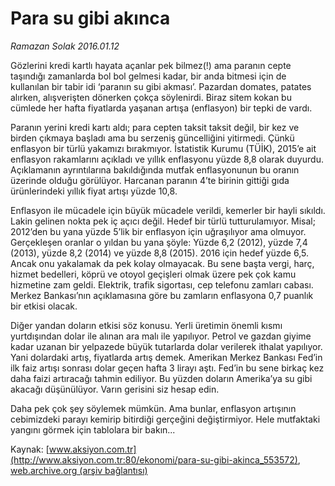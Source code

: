 # Para su gibi akınca

*Ramazan Solak 2016.01.12*

<div class="pNewsDetailMainContent ctx_content" itemprop="articleBody">
 <p>
  Gözlerini kredi kartlı hayata açanlar pek bilmez(!) ama paranın cepte taşındığı zamanlarda bol bol gelmesi kadar, bir anda bitmesi için de kullanılan bir tabir idi ‘paranın su gibi akması’. Pazardan domates, patates alırken, alışverişten dönerken çokça söylenirdi. Biraz sitem kokan bu cümlede her hafta fiyatlarda yaşanan artışa (enflasyon) bir tepki de vardı.
 </p>
 <p>
  Paranın yerini kredi kartı aldı; para cepten taksit taksit değil, bir kez ve birden çıkmaya başladı ama bu serzeniş güncelliğini yitirmedi. Çünkü enflasyon bir türlü yakamızı bırakmıyor. İstatistik Kurumu (TÜİK), 2015’e ait enflasyon rakamlarını açıkladı ve yıllık enflasyonu yüzde 8,8 olarak duyurdu. Açıklamanın ayrıntılarına bakıldığında mutfak enflasyonunun bu oranın üzerinde olduğu görülüyor. Harcanan paranın 4’te birinin gittiği gıda ürünlerindeki yıllık fiyat artışı yüzde 10,8.
 </p>
 <p>
  Enflasyon ile mücadele için büyük mücadele verildi, kemerler bir hayli sıkıldı. Lakin gelinen nokta pek iç açıcı değil. Hedef bir türlü tutturulamıyor. Misal; 2012’den bu yana yüzde 5’lik bir enflasyon için uğraşılıyor ama olmuyor. Gerçekleşen oranlar o yıldan bu yana şöyle: Yüzde 6,2 (2012), yüzde 7,4 (2013), yüzde 8,2 (2014) ve yüzde 8,8 (2015). 2016 için hedef yüzde 6,5. Ancak onu yakalamak da pek kolay olmayacak. Bu sene başta vergi, harç, hizmet bedelleri, köprü ve otoyol geçişleri olmak üzere pek çok kamu hizmetine zam geldi. Elektrik, trafik sigortası, cep telefonu zamları cabası. Merkez Bankası’nın açıklamasına göre bu zamların enflasyona 0,7 puanlık bir etkisi olacak.
 </p>
 <p>
  Diğer yandan doların etkisi söz konusu. Yerli üretimin önemli kısmı yurtdışından dolar ile alınan ara malı ile yapılıyor. Petrol ve gazdan giyime kadar uzanan bir yelpazede büyük tutarlarda dolar verilerek ithalat yapılıyor. Yani dolardaki artış, fiyatlarda artış demek. Amerikan Merkez Bankası Fed’in ilk faiz artışı sonrası dolar geçen hafta 3 lirayı aştı. Fed’in bu sene birkaç kez daha faizi artıracağı tahmin ediliyor. Bu yüzden doların Amerika’ya su gibi akacağı düşünülüyor. Varın gerisini siz hesap edin.
 </p>
 <p>
  Daha pek çok şey söylemek mümkün. Ama bunlar, enflasyon artışının cebimizdeki parayı kemirip bitirdiği gerçeğini değiştirmiyor. Hele mutfaktaki yangını görmek için tablolara bir bakın...
 </p>
</div>


Kaynak: [www.aksiyon.com.tr](http://www.aksiyon.com.tr:80/ekonomi/para-su-gibi-akinca_553572), [web.archive.org (arşiv bağlantısı)](http://web.archive.org/web/20160127054218/http://www.aksiyon.com.tr:80/ekonomi/para-su-gibi-akinca_553572)
